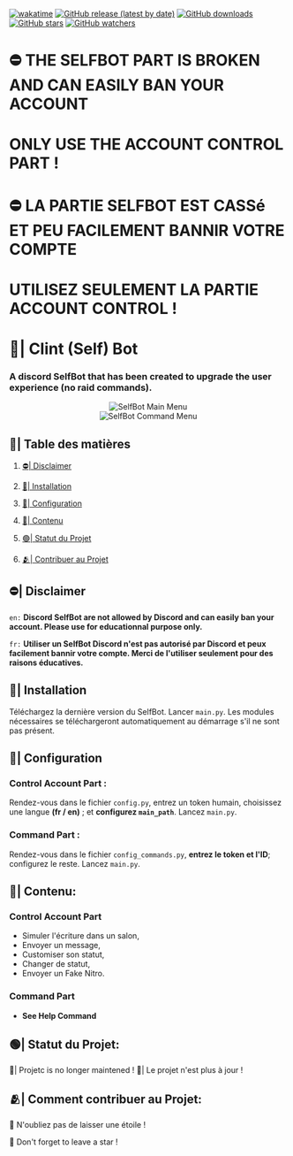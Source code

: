[![wakatime](https://wakatime.com/badge/user/018af69f-9d50-4699-932d-026a9efb0401.svg)](https://wakatime.com/@018af69f-9d50-4699-932d-026a9efb0401)
[![GitHub release (latest by date)](https://img.shields.io/github/v/release/Sitois/SelfBot.py.svg)](https://github.com/Sitois/SelfBot.py/releases)
[![GitHub downloads](https://img.shields.io/github/downloads/Sitois/SelfBot.py/total.svg)](https://github.com/Sitois/SelfBot.py/releases)
[![GitHub stars](https://img.shields.io/github/stars/Sitois/SelfBot.py.svg)](https://github.com/Sitois/SelfBot.py/stargazers)
[![GitHub watchers](https://img.shields.io/github/watchers/Sitois/SelfBot.py.svg)](https://github.com/Sitois/SelfBot.py/watchers)

# ⛔ THE SELFBOT PART IS BROKEN AND CAN EASILY BAN YOUR ACCOUNT 
# ONLY USE THE ACCOUNT CONTROL PART !

# ⛔ LA PARTIE SELFBOT EST CASSé ET PEU FACILEMENT BANNIR VOTRE COMPTE 
# UTILISEZ SEULEMENT LA PARTIE ACCOUNT CONTROL !




# 🌠| Clint (Self) Bot
### A discord SelfBot that has been created to upgrade the user experience **(no raid commands)**. 

<div align="center">
  <img src="https://media.discordapp.net/attachments/1155452222713364600/1180883350685241445/a8V7i28.png?ex=657f0a52&is=656c9552&hm=1f34222d65c9d2edee1af0fa6d7a7e3e95eb24d0e2674a628cf1dd58b4c164d3&=&quality=lossless" alt="SelfBot Main Menu" width="" height="">
</div>

<div align="center">
  <img src="https://media.discordapp.net/attachments/1155452222713364600/1180883139879518288/hbW4QAj.png?ex=657f0a20&is=656c9520&hm=1ec5775d936982f3a966ea1794348004905ecf0bc0199251c1bbb9e9f8de9429&=&quality=lossless" alt="SelfBot Command Menu" width="" height="">
</div>

## 📒| Table des matières

1. [⛔| Disclaimer](#⛔-disclaimer)

2. [💾| Installation](#💾-installation)

3. [🔧| Configuration](#🔧-configuration)

4. [🌟| Contenu](#🌟-contenu)

5. [🟢| Statut du Projet](#🟢-statut-du-projet)

6. [🫂| Contribuer au Projet](#🫂-comment-contribuer-au-projet)


## ⛔| Disclaimer
```en:``` **Discord SelfBot are not allowed by Discord and can easily ban your account. Please use for educationnal purpose only.**

```fr:``` **Utiliser un SelfBot Discord n'est pas autorisé par Discord et peux facilement bannir votre compte. Merci de l'utiliser seulement pour des raisons éducatives.**

## 💾| Installation
Téléchargez la dernière version du SelfBot.
Lancer ```main.py```.  Les modules nécessaires se téléchargeront automatiquement au démarrage s'il ne sont pas présent.

## 🔧| Configuration
### Control Account Part :
Rendez-vous dans le fichier ```config.py```, entrez un token humain, choisissez une langue __(fr / en)__ ; et __configurez ```main_path```__. Lancez ```main.py```.

### Command Part :
Rendez-vous dans le fichier ```config_commands.py```, __entrez le token et l'ID__; configurez le reste. Lancez ```main.py```.

## 🌟| Contenu:
### Control Account Part
* Simuler l'écriture dans un salon,
* Envoyer un message,
* Customiser son statut,
* Changer de statut,
* Envoyer un Fake Nitro.
### Command Part
* **See Help Command**

## 🟢| Statut du Projet:
🔴| Projetc is no longer maintened !
🔴| Le projet n'est plus à jour !

## 🫂| Comment contribuer au Projet:
🌟 N'oubliez pas de laisser une étoile !

🌟 Don't forget to leave a star !